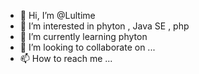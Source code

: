 - 👋 Hi, I’m @Lultime
- 👀 I’m interested in phyton , Java SE , php 
- 🌱 I’m currently learning phyton 
- 💞️ I’m looking to collaborate on ...
- 📫 How to reach me ...

<!---
Lultime/Lultime is a ✨ special ✨ repository because its `README.md` (this file) appears on your GitHub profile.
You can click the Preview link to take a look at your changes.
--->

